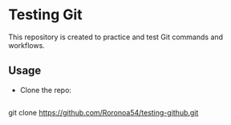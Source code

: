 # Testing Git

This repository is created to practice and test Git commands and workflows.

## Usage

- Clone the repo:  
  ```bash
 git clone https://github.com/Roronoa54/testing-github.git

